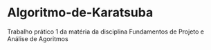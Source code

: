 # Algoritmo-de-Karatsuba
Trabalho prático 1 da matéria da disciplina Fundamentos de Projeto e Análise de Agoritmos 
